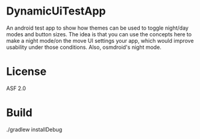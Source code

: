 # DynamicUiTestApp
An android test app to show how themes can be used to toggle night/day modes and button sizes. The idea is that you can use the concepts here to make a night mode/on the move UI settings your app, which would improve usability under those conditions.
Also, osmdroid's night mode.


# License

ASF 2.0

# Build

./gradlew installDebug

